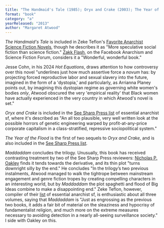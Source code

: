 ```yaml
---
title: "The Handmaid's Tale (1985); Oryx and Crake (2003); The Year of the Flood (2009); Maddaddam (2013)"
format: "book"
category: "a"
yearReleased: "2013"
author: "Margaret Atwood"
---
```

_The Handmaid's Tale_ is included in Zeke Teflon's <a href="http://seesharppress.wordpress.com/2013/10/24/anarchist-science-fiction-favorite-novels/"> Favorite Anarchist Science Fiction Novels</a>, though he describes it as "More  speculative social fiction than science fiction." <a href="https://www.facebook.com/groups/anarchismandsciencefiction/">Zakk Flash</a>, on the Facebook Anarchism and Science Fiction Forum, considers it a "Wonderful, wonderful book."

Jesse Cohn, in his 2024 _Hot Equations_, draws attention to how controversy over this novel "underlines just how much assertive force a _novum_ has: by projecting forced reproductive labor and sexual slavery into the future, imagined in the form of a 'dystopia,' and particularly, as Arrianna Planey points out, by imagining this dystopian regime as governing white women's bodies _only_, Atwood obscured the very 
'empirical reality' that Black women have actually experienced in the very country in which Atwood's novel is set."

_Oryx and Crake_ is included in the <a href="https://seesharppress.wordpress.com/2013/10/24/anarchist-science-fiction-favorite-novels/">See Sharp Press list</a> of essential anarchist sf, where it's described as "An all too plausible, very well written look at the possible horrors of genetic engineering warped by profit-at-any-price corporate capitalism in a class-stratified, repressive sociopolitical system."

_The Year of the Flood_ is the first of two sequels to _Oryx and Crake_, and is also included in the <a href="https://seesharppress.wordpress.com/2013/10/24/anarchist-science-fiction-favorite-novels/">See Sharp Press list</a>.

_Maddaddam_ concludes the trilogy. Unusually, this book has received contrasting treatment by two of the See Sharp Press reviewers: <a href="https://seesharppress.wordpress.com/2013/11/02/review-maddaddam/">Nicholas P. Oakley</a> finds it tends towards the derivative, and its thin plot "turns downright silly by the end." He concludes "In the trilogy’s two previous instalments, Atwood managed to walk the tightrope between mainstream engagement and genre fiction tropes by creating compelling characters in an interesting world, but by _Maddaddam_ the plot spaghetti and flood of Big Ideas combine to make a disappointing end." Zeke Teflon, however, compiler of their <a href="https://seesharppress.wordpress.com/2013/10/24/anarchist-science-fiction-favorite-novels/">list</a> of essential anarchist sf, is enthusiastic about all three volumes, saying that _Maddaddam_ is "Just as engrossing as the previous two books, it adds a fair bit of material on the sleaziness and hypocrisy of fundamentalist religion, and much more on the extreme measures necessary to avoiding detection in a nearly all-seeing surveillance society." I side with Oakley on this.
